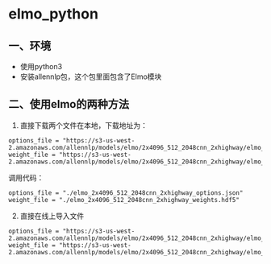 # elmo_python
## 一、环境
- 使用python3
- 安装allennlp包，这个包里面包含了Elmo模块

## 二、使用elmo的两种方法
1. 直接下载两个文件在本地，下载地址为：
```
options_file = "https://s3-us-west-2.amazonaws.com/allennlp/models/elmo/2x4096_512_2048cnn_2xhighway/elmo_2x4096_512_2048cnn_2xhighway_options.json"	
weight_file = "https://s3-us-west-2.amazonaws.com/allennlp/models/elmo/2x4096_512_2048cnn_2xhighway/elmo_2x4096_512_2048cnn_2xhighway_weights.hdf5"
```

  调用代码：
```
options_file = "./elmo_2x4096_512_2048cnn_2xhighway_options.json"
weight_file = "./elmo_2x4096_512_2048cnn_2xhighway_weights.hdf5"
```

2. 直接在线上导入文件

```
options_file = "https://s3-us-west-2.amazonaws.com/allennlp/models/elmo/2x4096_512_2048cnn_2xhighway/elmo_2x4096_512_2048cnn_2xhighway_options.json"	
weight_file = "https://s3-us-west-2.amazonaws.com/allennlp/models/elmo/2x4096_512_2048cnn_2xhighway/elmo_2x4096_512_2048cnn_2xhighway_weights.hdf5"

```

